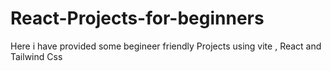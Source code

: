 # React-Projects-for-beginners
Here i have provided some begineer friendly Projects using vite , React and Tailwind Css
